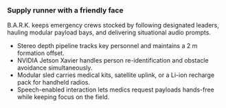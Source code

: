 ### Supply runner with a friendly face

B.A.R.K. keeps emergency crews stocked by following designated leaders, hauling modular payload bays, and delivering situational audio prompts.

- Stereo depth pipeline tracks key personnel and maintains a 2 m formation offset.
- NVIDIA Jetson Xavier handles person re-identification and obstacle avoidance simultaneously.
- Modular sled carries medical kits, satellite uplink, or a Li-ion recharge pack for handheld radios.
- Speech-enabled interaction lets medics request payloads hands-free while keeping focus on the field.
